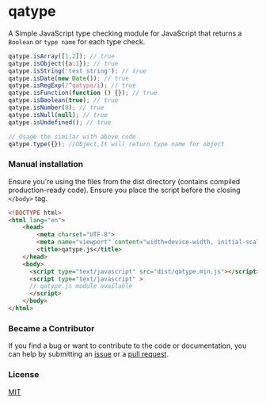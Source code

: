 # qatype
A Simple JavaScript type checking module for JavaScript that returns a `Boolean` or `type name` for each type check.

```js
qatype.isArray([1,2]); // true
qatype.isObject({a:1}); // true
qatype.isString('test string'); // true
qatype.isDate(new Date()); // true
qatype.isRegExp(/^qatype/i); // true
qatype.isFunction(function () {}); // true
qatype.isBoolean(true); // true
qatype.isNumber(8); // true
qatype.isNull(null); // true
qatype.isUndefined(); // true

// Usage the similar with above code
qatype.type({}); //Object,It will return type name for object
```

### Manual installation
Ensure you're using the files from the dist directory (contains compiled production-ready code). Ensure you place the script before the closing `</body>` tag.
```html
<!DOCTYPE html>
<html lang="en">
	<head>
		<meta charset="UTF-8">
	    <meta name="viewport" content="width=device-width, initial-scale=1.0, maximum-scale=1.0, user-scalable=no" />
	    <title>qatype.js</title>
	</head>
	<body>
	  <script type="text/javascript" src="dist/qatype.min.js"></script>
	  <script type="text/javascript" >
	  // qatype.js module available
	  </script>
	</body>
</html>
```
### Became a Contributor

If you find a bug or want to contribute to the code or documentation, you can help by submitting an [issue](https://github.com/smartFlash/qatype/issues) or a [pull request](https://github.com/smartFlash/qatype/pulls).



### License

[MIT](http://opensource.org/licenses/MIT)
